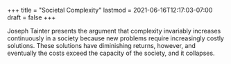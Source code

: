 +++
title = "Societal Complexity"
lastmod = 2021-06-16T12:17:03-07:00
draft = false
+++

Joseph Tainter presents the argument that complexity invariably increases continuously in a society because new problems require increasingly costly solutions. These solutions have diminishing returns, however, and eventually the costs exceed the capacity of the society, and it collapses.